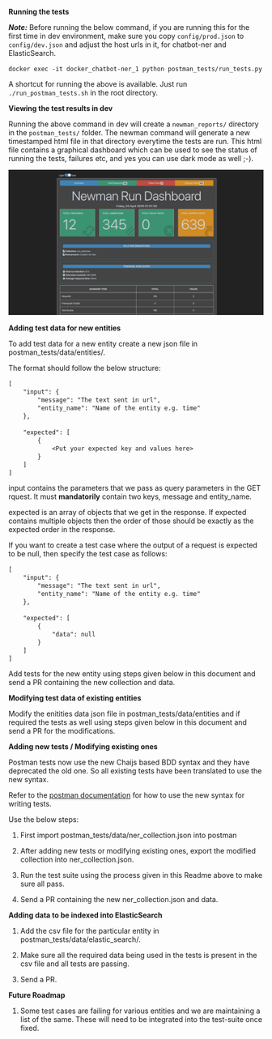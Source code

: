 **Running the tests**

***Note:*** Before running the below command, if you are running this for the first time in dev environment, make sure you copy ```config/prod.json``` to ```config/dev.json``` and adjust the host urls in it,
for chatbot-ner and ElasticSearch.

```
docker exec -it docker_chatbot-ner_1 python postman_tests/run_tests.py
```

A shortcut for running the above is available. Just run ```./run_postman_tests.sh``` in the root directory.

**Viewing the test results in dev**

Running the above command in dev will create a ```newman_reports/``` directory in the ```postman_tests/``` folder. The newman command will generate a new timestamped html file in that directory everytime the tests are run. This html file contains a graphical dashboard which can be used to see the status of running the tests, failures etc, and yes you can use dark mode as well ;-).

![newman dashboard](newman.png)

**Adding test data for new entities**

To add test data for a new entity create a new json file in postman_tests/data/entities/.

The format should follow the below structure:

```
[
    "input": {
        "message": "The text sent in url",
        "entity_name": "Name of the entity e.g. time"
    },

    "expected": [
        {
            <Put your expected key and values here>
        }
    ]
]
```

input contains the parameters that we pass as query parameters in the GET rquest. It must **mandatorily** contain two keys,
message and entity_name.

expected is an array of objects that we get in the response. If expected contains multiple objects then the order of those should be exactly as the expected order in the response.

If you want to create a test case where the output of a request is expected to be null, then specify the test case as follows:

```
[
    "input": {
        "message": "The text sent in url",
        "entity_name": "Name of the entity e.g. time"
    },

    "expected": [
        {
            "data": null
        }
    ]
]
```

Add tests for the new entity using steps given below in this document and send a PR containing the new collection and data.


**Modifying test data of existing entities**

Modify the enitities data json file in postman_tests/data/entities and if required the tests as well using steps given below in this document and send a PR for the modifications.


**Adding new tests / Modifying existing ones**

Postman tests now use the new Chaijs based BDD syntax and they have deprecated the old one. So all existing tests have been translated to use the new syntax. 

Refer to the [postman documentation](https://learning.postman.com/docs/postman/scripts/test-scripts/) for how to use the new syntax for writing tests.

Use the below steps:

1. First import postman_tests/data/ner_collection.json into postman

2. After adding new tests or modifying existing ones, export the modified collection into ner_collection.json.

3. Run the test suite using the process given in this Readme above to make sure all pass.

4. Send a PR containing the new ner_collection.json and data.


**Adding data to be indexed into ElasticSearch**

1. Add the csv file for the particular entity in postman_tests/data/elastic_search/.

2. Make sure all the required data being used in the tests is present in the csv file and all tests are passing.

3. Send a PR.


**Future Roadmap**

1. Some test cases are failing for various entities and we are maintaining a list of the same. These will need to be integrated into the test-suite once fixed.
